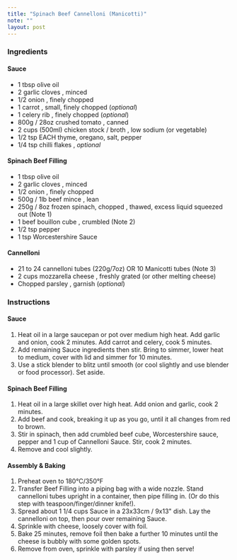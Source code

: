 ```yaml
---
title: "Spinach Beef Cannelloni (Manicotti)"
note: ""
layout: post
---
```


### Ingredients

#### Sauce

- 1 tbsp olive oil
- 2 garlic cloves , minced
- 1/2 onion , finely chopped
- 1 carrot , small, finely chopped (*optional*)
- 1 celery rib , finely chopped (*optional*)
- 800g / 28oz crushed tomato , canned
- 2 cups (500ml) chicken stock / broth , low sodium (or vegetable)
- 1/2 tsp EACH thyme, oregano, salt, pepper
- 1/4 tsp chilli flakes , *optional*

#### Spinach Beef Filling

- 1 tbsp olive oil
- 2 garlic cloves , minced
- 1/2 onion , finely chopped
- 500g / 1lb beef mince , lean
- 250g / 8oz frozen spinach, chopped , thawed, excess liquid squeezed out (Note 1)
- 1 beef bouillon cube , crumbled (Note 2)
- 1/2 tsp pepper
- 1 tsp Worcestershire Sauce

#### Cannelloni

- 21 to 24 cannelloni tubes (220g/7oz) OR 10 Manicotti tubes (Note 3)
- 2 cups mozzarella cheese , freshly grated (or other melting cheese)
- Chopped parsley , garnish (*optional*)

### Instructions

#### Sauce

1. Heat oil in a large saucepan or pot over medium high heat. Add garlic and onion, cook 2 minutes. Add carrot and celery, cook 5 minutes.
2. Add remaining Sauce ingredients then stir. Bring to simmer, lower heat to medium, cover with lid and simmer for 10 minutes.
3. Use a stick blender to blitz until smooth (or cool slightly and use blender or food processor). Set aside.

#### Spinach Beef Filling

1. Heat oil in a large skillet over high heat. Add onion and garlic, cook 2 minutes.
2. Add beef and cook, breaking it up as you go, until it all changes from red to brown.
3. Stir in spinach, then add crumbled beef cube, Worcestershire sauce, pepper and 1 cup of Cannelloni Sauce. Stir, cook 2 minutes.
4. Remove and cool slightly.

#### Assembly &amp; Baking

1. Preheat oven to 180°C/350°F
2. Transfer Beef Filling into a piping bag with a wide nozzle. Stand cannelloni tubes upright in a container, then pipe filling in. (Or do this step with teaspoon/finger/dinner knife!).
3. Spread about 1 1/4 cups Sauce in a 23x33cm / 9x13" dish. Lay the cannelloni on top, then pour over remaining Sauce.
4. Sprinkle with cheese, loosely cover with foil.
5. Bake 25 minutes, remove foil then bake a further 10 minutes until the cheese is bubbly with some golden spots.
6. Remove from oven, sprinkle with parsley if using then serve!